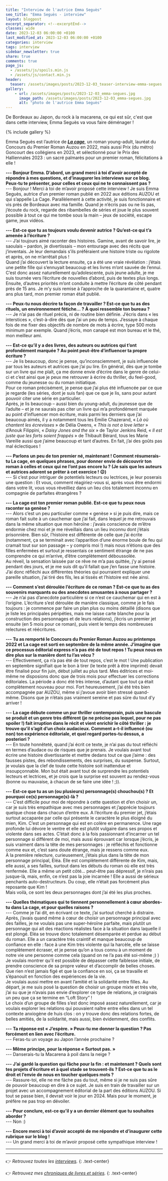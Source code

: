 ```yaml
---
title: "Interview de l'autrice Emma Seguès"
seo_title: "Emma Seguès - interview"
layout: blogpost
excerpt_separator: <!--excerptEnd-->
classes: wide
date: 2023-12-03 06:00:00 +0100
last_modified_at: 2023-12-03 06:00:00 +0100
categories: interview
tags: interview
sidebar_newsletter: true
share: true
comments: true
page_js:
  - /assets/js/spoils.min.js
  - /assets/js/contact.min.js
header:
  teaser: /assets/images/posts/2023-12-03_teaser-interview-emma-segues.webp
gallery:
    - url: /assets/images/posts/2023-12-03_emma-segues.jpg
      image_path: /assets/images/posts/2023-12-03_emma-segues.jpg
      alt: "photo de l'autrice Emma Seguès"
---
```

De Bordeaux au Japon, du rock à la macarena, ce qui est sûr, c'est que dans cette interview,
Emma Seguès va vous faire déménager&nbsp;!
<!--excerptEnd-->

{% include gallery %}

Emma Seguès est l’autrice de ***[La cage](/chronique/young-adult/2022/11/28/emma-segu%C3%A8s-la-cage.html)***, un roman young-adult, lauréat du Concours du Premier Roman Auzou en 2022, mais aussi Prix (du métro) Goncourt des collégiens en 2023, et sélectionné pour le Prix des Halliennales 2023&nbsp;: un sacré palmarès pour un premier roman, félicitations à elle&nbsp;!

**---&nbsp;Bonjour Emma. D’abord, un grand merci à toi d’avoir accepté de répondre à mes questions, et d’inaugurer les interviews sur ce blog. Peux-tu te présenter, pour celles et ceux qui ne te connaissent pas&nbsp;?**<br/>
---&nbsp;Bonjour&nbsp;! Merci à toi de m’avoir proposé cette interview&nbsp;! Je suis Emma Seguès, autrice d’un premier roman publié en 2022 aux éditions AUZOU et qui s’appelle La Cage. Parallèlement à cette activité, je suis fonctionnaire et vis près de Bordeaux avec ma famille. Quand je n’écris pas ou ne lis pas, j’écoute du rock, regarde des ribambelles de séries et joue le plus souvent possible à tout ce qui me tombe sous la main – jeux de société, escape game, jeux vidéos.

**---&nbsp;Est-ce que tu as toujours voulu devenir autrice&nbsp;? Qu’est-ce qui t’a amenée à l’écriture&nbsp;?**<br/>
---&nbsp;J’ai toujours aimé raconter des histoires. Gamine, avant de savoir lire, je saoulais – pardon, je divertissais – mon entourage avec des récits que j’inventais. Je leur demandais s’ils préféraient une histoire triste ou rigolote et après, on ne m’arrêtait plus&nbsp;!<br/>
Quand j’ai découvert la lecture ensuite, ça a été une vraie révélation&nbsp;: j’étais une petite fille qui s’ennuyait beaucoup et les livres m’ont sauvée de l’ennui.<br/>
C’est donc assez naturellement qu’adolescente, puis jeune adulte, je me suis tournée vers l’écriture de nouvelles d’abord, puis de textes plus longs.<br/>
Ensuite, d’autres priorités m’ont conduite à mettre l’écriture de côté pendant près de 15 ans. Je m’y suis remise à l’approche de la quarantaine et, quatre ans plus tard, mon premier roman était publié.

**---&nbsp;Peux-tu nous décrire ta façon de travailler&nbsp;? Est-ce que tu as des rituels, un environnement fétiche…&nbsp;? À quoi ressemble ton bureau&nbsp;?**<br/>
---&nbsp;Je n’ai pas de rituel précis, ni de routine bien définie. J’écris dans «&nbsp;les interstices&nbsp;», c’est-à-dire dès que j’ai un peu de temps. J’essaye à chaque fois de me fixer des objectifs de nombre de mots à écrire, type 500 mots minimum par exemple. Quand j’écris, mon canapé est mon bureau et le thé, mon meilleur ami.

**---&nbsp;Est-ce qu’il y a des livres, des auteurs ou autrices qui t’ont profondément marquée&nbsp;? Au point peut-être d’influencer ta propre écriture&nbsp;?**<br/>
---&nbsp;Je lis beaucoup, donc je pense, qu’inconsciemment, je suis influencée par tous les auteurs et autrices que j’ai pu lire. En général, dès que je tombe sur un livre qui me plaît, ça me donne envie d’écrire dans le genre de celui-ci et c’est ainsi que je peux me retrouver à écrire du thriller, du feel-good, comme du jeunesse ou du roman initiatique.<br/>
Pour ce roman précisément, je pense que j’ai plus été influencée par ce que je regarde (les séries, dont je suis fan) que ce que je lis, sans pour autant pouvoir citer une série en particulier.<br/>
Après, je lis beaucoup – aussi bien du young-adult, du jeunesse que de l’adulte – et je ne saurais pas citer un livre qui m’a profondément marquée au point d’influencer mon écriture, mais parmi les derniers que j’ai beaucoup aimés, il y a notamment tous les Emilie Chazerand, «&nbsp;*Là où chantent les écrevisses*&nbsp;» de Délia Owens, «&nbsp;*This is not a love letter*&nbsp;» d’Anouk Filippini, «&nbsp;*Daisy Jones and the six*&nbsp;» de Taylor Jenkins Reid, «&nbsp;*Il est juste que les forts soient frappés*&nbsp;» de Thibault Bérard, tous les Marie Vareille aussi que j’aime beaucoup et tant d’autres. En fait, j’ai des goûts pas mal éclectiques&nbsp;!

**---&nbsp;Parlons un peu de ton premier né, maintenant&nbsp;! Comment résumerais-tu La cage, en quelques phrases, pour donner envie de découvrir ton roman à celles et ceux qui ne l’ont pas encore lu&nbsp;? (Je sais que les auteurs et autrices adorent se prêter à cet exercice&nbsp;! 😉)**<br/>
---&nbsp;Si c’est pour intriguer de potentiels lecteurs ou lectrices, je leur poserais une question&nbsp;: Et vous, comment réagiriez-vous si, après vous être endormi dans votre lit, vous vous réveilliez dans un lieu clos totalement inconnu en compagnie de parfaites étrangères&nbsp;?

**---&nbsp;La cage est ton premier roman publié. Est-ce que tu peux nous raconter sa genèse&nbsp;?**<br/>
---&nbsp;Alors c’est un peu particulier comme «&nbsp;genèse&nbsp;» si je puis dire, mais ce roman fait suite à un cauchemar que j’ai fait, dans lequel je me retrouvais dans la même situation que mon héroïne&nbsp;: j’avais conscience de m’être endormie chez moi et je me réveillais dans un lieu inconnu dont j’étais prisonnière. Bien sûr, l’histoire est différente de celle que j’ai écrite (notamment, ça se terminait avec l’apparition d’une énorme boule de feu qui cramait tout sur son passage – y compris moi&nbsp;!) mais nous n’étions que des filles enfermées et surtout je ressentais ce sentiment étrange de ne pas comprendre ce qui m’arrive, d’être complètement déboussolée.<br/>
Au réveil, la sensation laissée par ce rêve ne m’a pas quittée, j’y ai pensé pendant des jours, et je me suis dit qu’il fallait que j’en fasse une histoire. J’ai donc réfléchi aux différentes théories qui pourraient expliquer une pareille situation, j’ai tiré des fils, les ai tissés et l’histoire est née ainsi.

**---&nbsp;Comment s’est déroulée l’écriture de ce roman&nbsp;? Est-ce que tu as des souvenirs marquants ou des anecdotes amusantes à nous partager&nbsp;?**<br/>
---&nbsp;Je n’ai pas d’anecdote particulière si ce n’est ce cauchemar qui en est à l’origine. L’écriture s’est déroulée de manière classique, comme je le fais toujours&nbsp;: je commence par faire un plan plus ou moins détaillé (disons que je liste les principales péripéties, mais me laisse carte blanche pour la construction des personnages et de leurs relations), j’écris un premier jet ensuite (en 5 mois pour ce roman), puis vient le temps des nombreuses relectures et réécritures.

**---&nbsp;Tu as remporté le Concours du Premier Roman Auzou au printemps 2022 et La cage est sorti en septembre de la même année. J’imagine que ce processus éditorial express n’a pas été de tout repos&nbsp;! Tu peux nous en dire plus sur la manière dont tu l’as vécu&nbsp;?**<br/>
---&nbsp;Effectivement, ça n’a pas été de tout repos, c’est le mot&nbsp;! Une publication en septembre signifiait que le bon à tirer (le texte prêt à être imprimé) devait être finalisé pour fin juin, début juillet au plus tard. Mes éditrices et moi-même ne disposions donc que de trois mois pour effectuer les corrections éditoriales. La période a donc été très intense, d’autant que tout ça était complètement nouveau pour moi. Fort heureusement, j’ai été très bien accompagnée par AUZOU, même si j’avoue avoir bien stressé quand-même. Disons que je n’étais pas vraiment sereine et pas sûre du tout d’y arriver&nbsp;!

**---&nbsp;La cage débute comme un pur thriller contemporain, puis une bascule se produit et un genre très différent (je ne précise pas lequel, pour ne pas spoiler&nbsp;!) fait irruption dans le récit et vient enrichir le côté thriller&nbsp;: je trouve qu’il s’agit d’un choix audacieux. Comment a-t-il influencé (ou non) ton expérience éditoriale, et quel regard portes-tu dessus, a posteriori&nbsp;?**<br/>
---&nbsp;En toute honnêteté, quand j’ai écrit ce texte, je n’ai pas du tout réfléchi en termes d’audace ou de risques que je prenais. Je voulais avant tout écrire une histoire divertissante et mettre dedans tout ce que j’aime&nbsp;: des fausses pistes, des rebondissements, des surprises, du suspense. Surtout, je voulais que la clef de toute cette histoire soit inattendue et insoupçonnable. Mon but était avant tout de surprendre les potentiels lecteurs et lectrices, et je crois que la surprise est souvent au rendez-vous (bonne ou mauvaise, à chacun de se faire une idée&nbsp;! ;)).

**---&nbsp;Est-ce que tu as un (ou plusieurs) personnage(s) chouchou(s)&nbsp;? Et pourquoi ce(s) personnage(s)-là&nbsp;?**<br/>
---&nbsp;C’est difficile pour moi de répondre à cette question et d’en choisir un, car je suis très empathique avec mes personnages et j’apprécie toujours quelque chose dans chacun d’entre eux.
A l’écriture du premier jet, j’étais surtout accaparée par celle qui présente le caractère le plus éloigné du mien, Kim. C’est un personnage qui est en colère en permanence. Une rage profonde lui dévore le ventre et elle est plutôt vulgaire dans ses propos et violente dans ses actes. C’était donc à la fois passionnant d’incarner un tel personnage si différent de moi, mais aussi éprouvant car lorsque j’écris, je suis vraiment dans la tête de mes personnages&nbsp;: je réfléchis et fonctionne comme eux et, c’est sans doute étrange, mais je ressens comme eux.<br/>
À la première relecture, curieusement, j’étais plus dans la tête de mon personnage principal, Eléa. Elle est complètement différente de Kim, mais, elle aussi, a ses failles, surtout dans les débuts du roman où elle est très renfermée. Elle a même un petit côté… peut-être pas dépressif, je n’irais pas jusque-là, mais, enfin, ce n’est pas la joie incarnée&nbsp;! Elle a aussi de sérieux penchants auto-destructeurs. Du coup, elle n’était pas forcément plus reposante que Kim&nbsp;!<br/>
Mais voilà, ce sont les deux personnages dont j’ai été les plus proches.

**---&nbsp;Quelles thématiques qui te tiennent personnellement à cœur abordes-tu dans La cage, et pour quelles raisons&nbsp;?**<br/>
---&nbsp;Comme je l’ai dit, en écrivant ce texte, j’ai surtout cherché à distraire.<br/>
Après, j’avais quand même à cœur de choisir un personnage principal avec des failles, je ne voulais pas une super-héroïne parfaite, mais plutôt un personnage qui ait des réactions réalistes face à la situation dans laquelle il est plongé. Eléa se trouve donc totalement désemparée et perdue au début du roman. Elle a un caractère très craintif et manque beaucoup de confiance en elle&nbsp;: face à une Kim très violente qui la harcèle, elle se laisse complètement écraser, et je pense qu’on a tous connu à un moment de notre vie une personne comme cela (quand on ne l’a pas été soi-même ;) )<br/>
Je voulais montrer qu’il est possible de dépasser cette faiblesse initiale, de prendre conscience de sa propre valeur et d’accomplir de belles choses. Que rien n’est jamais figé et que la confiance en soi, ça se travaille et s’épanouit en fonction des expériences de la vie.<br/>
Je voulais aussi mettre en avant l’amitié et la solidarité entre filles. Au départ, je me suis posé la question de choisir un groupe mixte et très vite, j’ai su que je n’avais pas envie d’explorer ce type de relations, je craignais un peu que ça se termine en “Loft Story”&nbsp;!<br/>
Le choix d’un groupe de filles s’est donc imposé assez naturellement, car je voulais explorer les relations qui pouvaient naître entre elles dans un tel contexte anxiogène de huis clos&nbsp;: on y trouve donc des relations fortes, de belles amitiés, de la solidarité, mais aussi, bien évidemment, des conflits.

**---&nbsp;Ta réponse est « J’espère. » Peux-tu me donner la question&nbsp;? Pas forcément en lien avec l’écriture.**<br/>
---&nbsp;Feras-tu un voyage au Japon l’année prochaine&nbsp;?

**---&nbsp;Même principe, pour la réponse « Surtout pas. »**<br/>
---&nbsp;Danserais-tu la Macarena à poil dans la neige&nbsp;?

**---&nbsp;J’ai gardé la question qui fâche pour la fin&nbsp;: et maintenant&nbsp;? Quels sont tes projets d’écriture et à quel stade se trouvent-ils&nbsp;? Est-ce que tu as le droit et l’envie de nous en toucher quelques mots&nbsp;?**<br/>
---&nbsp;Rassure-toi, elle ne me fâche pas du tout, même si je ne suis pas sûre de pouvoir beaucoup en dire à ce sujet. Je suis en train de travailler sur un projet avec un accompagnement éditorial de la part des éditions AUZOU. Si tout se passe bien, il devrait voir le jour en 2024. Mais pour le moment, je préfère ne pas trop en dévoiler.

**---&nbsp;Pour conclure, est-ce qu’il y a un dernier élément que tu souhaites aborder&nbsp;?**<br/>
---&nbsp;Non&nbsp;:)

**---&nbsp;Encore merci à toi d’avoir accepté de me répondre et d’inaugurer cette rubrique sur le blog&nbsp;!**<br/>
---&nbsp;Un grand merci à toi de m’avoir proposé cette sympathique interview&nbsp;!

---
---
👉 *Retrouvez toutes les [interviews](/blog/tags#interview).*
{: .text-center}

👉 *Retrouvez mes [chroniques de livres et séries](/blog/tags#chronique).*
{: .text-center}
